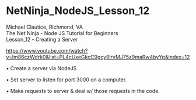 # NetNinja_NodeJS_Lesson_12
Michael Clautice, Richmond, VA<br>
The Net Ninja - Node JS Tutorial for Beginners<br> 
Lesson_12 - Creating a Server

https://www.youtube.com/watch?v=lm86czWdrk0&list=PL4cUxeGkcC9gcy9lrvMJ75z9maRw4byYp&index=12

• Create a server via NodeJS

• Set server to listen for port 3000 on a computer. 

• Make requests to server & deal w/ those requests in the code.
